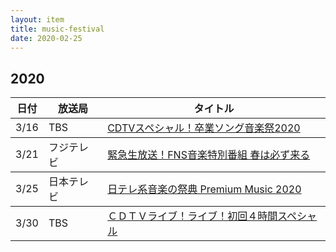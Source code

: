 ```yaml
---
layout: item
title: music-festival
date: 2020-02-25
---
```


## 2020
<table class="table table-striped">
  <thead>
    <tr>
      <th>日付</th>
      <th>放送局</th>
      <th>タイトル</th>
    </tr>
  </thead>
  <tbody>
    <tr>
      <td>3/16</td>
      <td>TBS</td>
      <td><a href="https://kidokun153.github.io/music-festival/cdtv/sp_spring2020.html">CDTVスペシャル！卒業ソング音楽祭2020</a></td>
    </tr>
  </tbody>
  <tbody>
    <tr>
      <td>3/21</td>
      <td>フジテレビ</td>
      <td><a href="https://kidokun153.github.io/music-festival/fns/2020sp.html">緊急生放送！FNS音楽特別番組 春は必ず来る</a></td>
    </tr>
  </tbody>
   <tbody>
    <tr>
      <td>3/25</td>
      <td>日本テレビ</td>
      <td><a href="https://kidokun153.github.io/music-festival/premium_music/2020.html">日テレ系音楽の祭典 Premium Music 2020</a></td>
    </tr>
  </tbody>
  <tbody>
    <tr>
      <td>3/30</td>
      <td>TBS</td>
      <td><a href="https://kidokun153.github.io/music-festival/cdtv_livelive2020.html">ＣＤＴＶライブ！ライブ！初回４時間スペシャル</a></td>
    </tr>
  </tbody>
</table>

